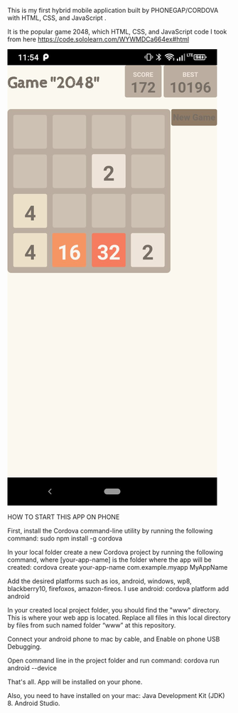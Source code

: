 This is my first hybrid mobile application built by PHONEGAP/CORDOVA with HTML, CSS, and JavaScript .

It is the popular game 2048, which HTML, CSS, and JavaScript code I took from here https://code.sololearn.com/WYWMDCa664ex#html

![Mobile game 2048](2048.png)

HOW TO START THIS APP ON PHONE

First, install the Cordova command-line utility by running the following command:
sudo npm install -g cordova

In your local folder create a new Cordova project by running the following command, where [your-app-name] is the folder where the app will be created:
cordova create your-app-name com.example.myapp MyAppName

Add the desired platforms such as ios, android, windows, wp8, blackberry10, firefoxos, amazon-fireos. I use android:
cordova platform add android	

In your created local project folder, you should find the "www" directory. This is where your web app is located. Replace all files in this local directory by files from such named folder “www” at this repository.

Connect your android phone to mac by cable, and Enable on phone USB Debugging.

Open command line in the project folder and run command:
cordova run android --device

That's all. App will be installed on your phone.


Also, you need to have installed on your mac:
Java Development Kit (JDK) 8.
Android Studio.
